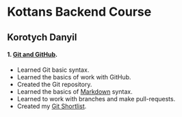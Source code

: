 # Kottans Backend Course
## Korotych Danyil
#### 1. [Git and GitHub](https://github.com/kottans/backend/blob/master/tasks/git-intro.md).
* Learned Git basic syntax.
* Learned the basics of work with GitHub.
* Created the Git repository.
* Learned the basics of [Markdown](https://www.markdownguide.org/basic-syntax/#links) syntax.
* Learned to work with branches and make pull-requests.
* Created my [Git Shortlist](https://github.com/dankor1498/kottans-backend/blob/master/GitShortlist.md).
